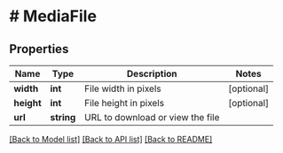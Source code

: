 # # MediaFile

## Properties

Name | Type | Description | Notes
------------ | ------------- | ------------- | -------------
**width** | **int** | File width in pixels | [optional]
**height** | **int** | File height in pixels | [optional]
**url** | **string** | URL to download or view the file |

[[Back to Model list]](../../README.md#models) [[Back to API list]](../../README.md#endpoints) [[Back to README]](../../README.md)
